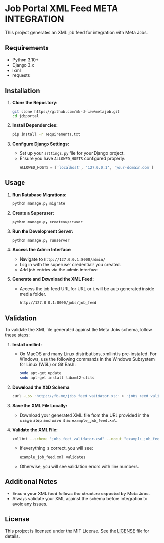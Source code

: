 # Job Portal XML Feed META INTEGRATION 

This project generates an XML job feed for integration with Meta Jobs.

## Requirements

- Python 3.10+
- Django 3.x
- lxml
- requests

## Installation

1. **Clone the Repository:**
    ```bash
    git clone https://github.com/mk-d-law/metajob.git
    cd jobportal
    ```

2. **Install Dependencies:**
    ```bash
    pip install -r requirements.txt
    ```

3. **Configure Django Settings:**
    - Set up your `settings.py` file for your Django project.
    - Ensure you have `ALLOWED_HOSTS` configured properly:
      ```python
      ALLOWED_HOSTS = ['localhost', '127.0.0.1', 'your-domain.com']
      ```

## Usage

1. **Run Database Migrations:**
    ```bash
    python manage.py migrate
    ```

2. **Create a Superuser:**
    ```bash
    python manage.py createsuperuser
    ```

3. **Run the Development Server:**
    ```bash
    python manage.py runserver
    ```

4. **Access the Admin Interface:**
    - Navigate to `http://127.0.0.1:8000/admin/`
    - Log in with the superuser credentials you created.
    - Add job entries via the admin interface.

5. **Generate and Download the XML Feed:**
    - Access the job feed URL for URL or it will be auto generated inside media folder.
      ```bash
      http://127.0.0.1:8000/jobs/job_feed
      ```

## Validation

To validate the XML file generated against the Meta Jobs schema, follow these steps:

1. **Install xmllint:**
    - On MacOS and many Linux distributions, xmllint is pre-installed. For Windows, use the following commands in the Windows Subsystem for Linux (WSL) or Git Bash:
      ```bash
      sudo apt-get update
      sudo apt-get install libxml2-utils
      ```

2. **Download the XSD Schema:**
    ```bash
    curl -LsS "https://fb.me/jobs_feed_validator.xsd" > "jobs_feed_validator.xsd"
    ```

3. **Save the XML File Locally:**
    - Download your generated XML file from the URL provided in the usage step and save it as `example_job_feed.xml`.

4. **Validate the XML File:**
    ```bash
    xmllint --schema "jobs_feed_validator.xsd" --noout "example_job_feed.xml"
    ```

    - If everything is correct, you will see:
      ```
      example_job_feed.xml validates
      ```
    - Otherwise, you will see validation errors with line numbers.

## Additional Notes

- Ensure your XML feed follows the structure expected by Meta Jobs.
- Always validate your XML against the schema before integration to avoid any issues.

## License

This project is licensed under the MIT License. See the [LICENSE](LICENSE) file for details.
